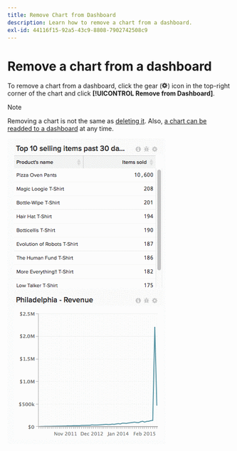 ```yaml
---
title: Remove Chart from Dashboard
description: Learn how to remove a chart from a dashboard.
exl-id: 44116f15-92a5-43c9-8808-7902742508c9
---
```

# Remove a chart from a dashboard

To remove a chart from a dashboard, click the gear (![](../../assets/gear-icon.png)) icon in the top-right corner of the chart and click **[!UICONTROL Remove from Dashboard]**.

>[!NOTE]
>
>Removing a chart is not the same as [deleting it](../../data-user/dashboards/delete-chart.md). Also, [a chart can be readded to a dashboard](../../data-user/dashboards/add-charts-dashboard.md) at any time.

![remove chart](../../assets/Removing_Charts_from_Dashboards.gif)
